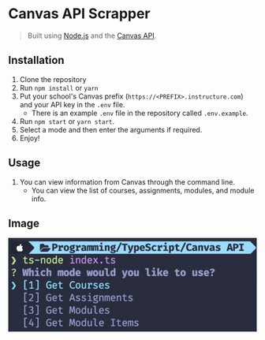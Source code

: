 # **Canvas API Scrapper**
> Built using [Node.js](https://nodejs.org/) and the [Canvas API](https://canvas.instructure.com/doc/api/).

## **Installation**
1. Clone the repository
2. Run `npm install` or `yarn`
3. Put your school's Canvas prefix (`https://<PREFIX>.instructure.com`) and your API key in the `.env` file.
   * There is an example `.env` file in the repository called `.env.example`.
4. Run `npm start` or `yarn start`.
5. Select a mode and then enter the arguments if required.
6. Enjoy!

## **Usage**
1. You can view information from Canvas through the command line.
   * You can view the list of courses, assignments, modules, and module info.

## **Image**
![](2022-03-18-08-09-38.png)
